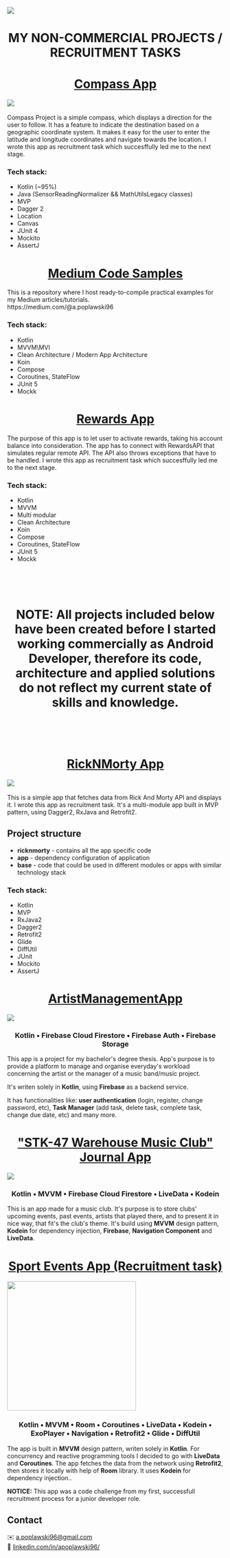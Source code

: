 <a href="https://github.com/apoplawski96/projects-summary/blob/master/assets/apoplawski_banner.png?raw=true"><img src="https://github.com/apoplawski96/projects-summary/blob/master/assets/apoplawski_banner.png?raw=true"></a>

<h1 align="center"> MY NON-COMMERCIAL PROJECTS / RECRUITMENT TASKS </h4>
  
<p><h1 align="center"><a href="https://github.com/apoplawski96/dacompazzz">Compass App</a></h1></p>

<img align="center" src="https://github.com/apoplawski96/projects-summary/blob/master/assets/DaCompazzz.jpg" /></a>
<br> 
<br>
Compass Project is a simple compass, which displays a direction for the user to follow. It has a feature
to indicate the destination based on a geographic coordinate system. It makes it easy for the user to
enter the latitude and longitude coordinates and navigate towards the location. I wrote this app as recruitment task which succesffully led me to the next stage.
  
### Tech stack:
- Kotlin (~95%)
- Java (SensorReadingNormalizer && MathUtilsLegacy classes)
- MVP
- Dagger 2
- Location
- Canvas
- JUnit 4
- Mockito
- AssertJ

<p><h1 align="center"><a href="https://github.com/apoplawski96/medium-code-samples">Medium Code Samples</a></h1></p>
This is a repository where I host ready-to-compile practical examples for my Medium articles/tutorials.
<br>
https://medium.com/@a.poplawski96
  
### Tech stack:
- Kotlin
- MVVM\MVI
- Clean Architecture / Modern App Architecture
- Koin
- Compose
- Coroutines, StateFlow
- JUnit 5
- Mockk

<p><h1 align="center"><a href="https://github.com/apoplawski96/rewardsApp">Rewards App</a></h1></p>
The purpose of this app is to let user to activate rewards, taking his account balance into consideration. The app has to connect with RewardsAPI that simulates regular remote API. The API also throws exceptions that have to be handled. I wrote this app as recruitment task which succesffully led me to the next stage.
  
### Tech stack:
- Kotlin
- MVVM
- Multi modular
- Clean Architecture
- Koin
- Compose
- Coroutines, StateFlow
- JUnit 5
- Mockk

<br>
<br>
<br>
<p><h1></h1></p>
<p><h1 align="center"> NOTE: All projects included below have been created before I started working commercially as Android Developer, therefore its code, architecture and applied solutions do not reflect my current state of skills and knowledge. </h1><p>
<br>
<br>
<br>
  
<p><h1 align="center"><a href="https://github.com/apoplawski96/ricknmortyapiclient">RickNMorty App</a></h1></p>

<img align="center" src="https://github.com/apoplawski96/projects-summary/blob/master/assets/ricknmortyapiclient.jpg" /></a>
<br> 
<br>
This is a simple app that fetches data from Rick And Morty API and displays it. I wrote this app as recruitment task. It's a multi-module app built in MVP pattern, using Dagger2, RxJava and Retrofit2.
  
## Project structure
* **ricknmorty** - contains all the app specific code
* **app** - dependency configuration of application
* **base** - code that could be used in different modules or apps with similar technology stack
### Tech stack:
- Kotlin
- MVP
- RxJava2
- Dagger2
- Retrofit2
- Glide
- DiffUtil
- JUnit
- Mockito
- AssertJ


<p><h1 align="center"><a href="https://github.com/apoplawski96/ArtistManagerApp">ArtistManagementApp</a></h1></p>
<img align="center" src="https://github.com/apoplawski96/projects-summary/blob/master/assets/ArtistManagementApp.png" /></a>
<p><h3 align="center">
  Kotlin •
  Firebase Cloud Firestore •
  Firebase Auth •
  Firebase Storage
</h3></p>

<p> This app is a project for my bachelor's degree thesis. App's purpose is to provide a platform to manage and organise everyday's workload concerning the artist or the manager of a music band/music project.</p>
<p> It's writen solely in <b>Kotlin</b>, using <b>Firebase</b> as a backend service. </p>
<p> It has functionalities like: <b>user authentication</b> (login, register, change password, etc), <b>Task Manager</b> (add task, delete task, complete task, change due date, etc) and many more.</p>

<p><h1 align="center"><a href="https://github.com/apoplawski96/music-club-journal-app">"STK-47 Warehouse Music Club" Journal App</a></h1></p>
<img align="center" src="https://github.com/apoplawski96/projects-summary/blob/master/stk_promo.png" /></a>
<p><h3 align="center">
  Kotlin •
  MVVM •
  Firebase Cloud Firestore •
  LiveData •
  Kodein
</h3></p>



<p> This is an app made for a music club.
It's purpose is to store clubs' upcoming events, past events, artists that played there, and to present it in nice way,
that fit's the club's theme. It's build using <b>MVVM</b> design pattern, <b>Kodein</b> for dependency injection, <b>Firebase</b>, <b>Navigation Component</b> and <b>LiveData</b>.</p>



<p><h1 align="center"><a href="https://github.com/apoplawski96/sport-events-app">Sport Events App (Recruitment task)</a></h1></p>
<img align="center" width="300" src="https://github.com/apoplawski96/projects-summary/blob/master/recrutaskss.jpg" /></a>
<p><h3 align="center">
  Kotlin •
  MVVM •
  Room •
  Coroutines •
  LiveData •
  Kodein •
  ExoPlayer •
  Navigation •
  Retrofit2 •
  Glide •
  DiffUtil
</h3></p>

<p> The app is built in <strong>MVVM</strong> design pattern, writen solely in <strong>Kotlin</strong>. For concurrency and reactive programming tools I decided to go with <strong>LiveData</strong> and <strong>Coroutines</strong>. The app fetches the data from the network using <strong>Retrofit2</strong>, then stores it locally with help of <strong>Room</strong> library. It uses <strong>Kodein</strong> for dependency injection..</p>
<p> <strong>NOTICE:</strong> This app was a code challenge from my first, successfull recruitment process for a junior developer role. </p>


## Contact

✉️ a.poplawski96@gmail.com
<br>
👷 <a href="http://www.linkedin.com/in/apoplawski96/">linkedin.com/in/apoplawski96/</a>
